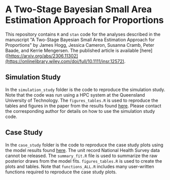 # A Two-Stage Bayesian Small Area Estimation Approach for Proportions

This repository contains `R` and `stan` code for the analyses described in the manuscript "A Two-Stage Bayesian Small Area Estimation Approach for Proportions" by James Hogg, Jessica Cameron, Susanna Cramb, Peter Baade, and Kerrie Mengersen. The published article is available [here]([https://arxiv.org/abs/2306.11302](https://onlinelibrary.wiley.com/doi/full/10.1111/insr.12572). 

## Simulation Study

In the `simulation_study` folder is the code to reproduce the simulation study. Note that the code was run using a HPC system at the Queensland University of Technology. The `figures_tables.R` is used to reproduce the tables and figures in the paper from the results found [here](https://drive.google.com/file/d/1_KBia2SH6IpqBiHLqDffwUaIKQieBDx5/view?usp=sharing). Please contact the corresponding author for details on how to use the simulation study code. 

## Case Study

In the `case_study` folder is the code to reproduce the case study plots using the model results found [here](https://drive.google.com/file/d/1_KBia2SH6IpqBiHLqDffwUaIKQieBDx5/view?usp=sharing). The unit record National Health Survey data cannot be released. The `summary_fit.R` file is used to summarize the raw posterior draws from the model fits. `figures_tables.R` is used to create the plots and tables. Note that `functions_ALL.R` includes many user-written functions required to reproduce the case study plots. 



